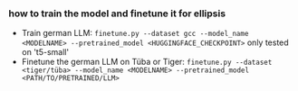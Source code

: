 ### how to train the model and finetune it for ellipsis
- Train german LLM: `finetune.py --dataset gcc --model_name <MODELNAME> --pretrained_model <HUGGINGFACE_CHECKPOINT>` only tested on 't5-small'
- Finetune the german LLM on Tüba or Tiger: `finetune.py --dataset <tiger/tüba> --model_name <MODELNAME> --pretrained_model <PATH/TO/PRETRAINED/LLM>` 